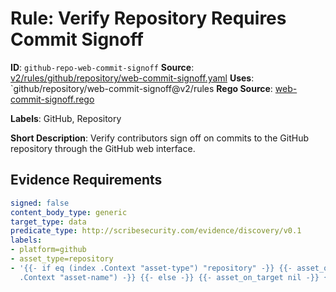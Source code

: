 # Rule: Verify Repository Requires Commit Signoff

**ID**: `github-repo-web-commit-signoff`
**Source**: [v2/rules/github/repository/web-commit-signoff.yaml](https://github.com/scribe-public/sample-policies/v2/rules/github/repository/web-commit-signoff.yaml)
**Uses**: `github/repository/web-commit-signoff@v2/rules
**Rego Source**: [web-commit-signoff.rego](https://github.com/scribe-public/sample-policies/v2/rules/github/repository/web-commit-signoff.rego)

**Labels**: GitHub, Repository

**Short Description**: Verify contributors sign off on commits to the GitHub repository through the GitHub web interface.

## Evidence Requirements

```yaml
signed: false
content_body_type: generic
target_type: data
predicate_type: http://scribesecurity.com/evidence/discovery/v0.1
labels:
- platform=github
- asset_type=repository
- '{{- if eq (index .Context "asset-type") "repository" -}} {{- asset_on_target (index
  .Context "asset-name") -}} {{- else -}} {{- asset_on_target nil -}} {{- end -}}'
```
